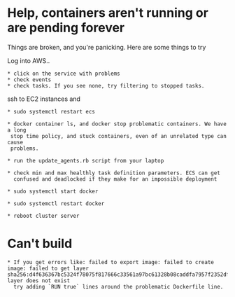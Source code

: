 # Help, containers aren't running or are pending forever

  Things are broken, and you're panicking. Here are some things to try


  Log into AWS..

    * click on the service with problems
    * check events
    * check tasks. If you see none, try filtering to stopped tasks.

  ssh to EC2 instances and

    * sudo systemctl restart ecs

    * docker container ls, and docker stop problematic containers. We have a long
     stop time policy, and stuck containers, even of an unrelated type can cause
     problems.

    * run the update_agents.rb script from your laptop

    * check min and max healthly task definition parameters. ECS can get
      confused and deadlocked if they make for an impossible deployment

    * sudo systemctl start docker

    * sudo systemctl restart docker

    * reboot cluster server


# Can't build

    * If you get errors like: failed to export image: failed to create image: failed to get layer sha256:d4f636367bc5324f78075f817666c33561a97bc61328b08caddfa7957f2352df: layer does not exist
      try adding `RUN true` lines around the problematic Dockerfile line.
